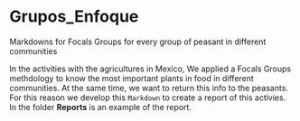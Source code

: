 # Grupos_Enfoque
Markdowns for Focals Groups for every group of peasant in different communities

In the activities with the agricultures in Mexico, We applied a Focals Groups methdology to know the most important plants in
food in different communities. 
At the same time, we want to return this info to the peasants. For this reason we develop this `Markdown` to create a report of
this activies.
In the folder **Reports** is an example of the report.

